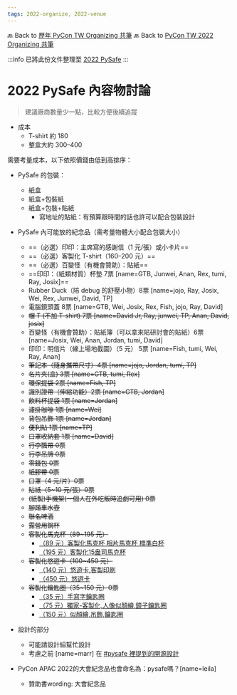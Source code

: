 ```yaml
---
tags: 2022-organize, 2022-venue
---
```


🔙 Back to [歷年 PyCon TW Organizing 共筆](/ryPr7SFyP/%2FHM5mHCFKQCu7-W5ea8ITcw%3Fview)
🔙 Back to [PyCon TW 2022 Organizing 共筆](/F4qRbwIsQXWH5B6cZ6Pzyw)

:::info
已將此份文件整理至 [2022 PySafe](/AZvbZFrYQ-mYWiBB409BcA)
:::

# 2022 PySafe 內容物討論
> 建議廠商數量少一點，比較方便後續追蹤

- 成本
    - T-shirt 約 180
    - 整盒大約 300–400

需要考量成本，以下依照價錢由低到高排序：
- PySafe 的包裝：
    - 紙盒
    - 紙盒+包裝紙
    - 紙盒+包裝+貼紙
        - 寫地址的貼紙：有預算跟時間的話也許可以配合包裝設計

- PySafe 內可能放的紀念品（需考量物體大小配合包裝大小）
    - ==（必選）印印：主席寫的感謝信（1 元/張）或小卡片==
    - ==（必選）客製化 T-shirt（160–200 元）==
    - ==（必選）百變怪（有機會贊助）：貼紙==
    - ==印印：（紙類材質）杯墊 7票 [name=GTB, Junwei, Anan, Rex, tumi, Ray, Josix]==
    - Rubber Duck（陪 debug 的舒壓小物）8票 [name=jojo, Ray, Josix, Wei, Rex, Junwei, David, TP]
    - 電腦鏡頭蓋 8票 [name=GTB, Wei, Josix, Rex, Fish, jojo, Ray, David]
    - ~~帽 T (不加 T-shirt) 7票 [name=David Jr, Ray, junwei, TP, Anan, David, josix]~~
    - 百變怪（有機會贊助）：貼紙簿（可以拿來貼研討會的貼紙）6票 [name=Josix, Wei, Anan, Jordan, tumi, David]
    - 印印：明信片（線上場地截圖）（5 元） 5票 [name=Fish, tumi, Wei, Ray, Anan]
    - ~~筆記本（隨身攜帶尺寸）4票 [name=jojo, Jordan, tumi, TP]~~
    - ~~名片夾(盒) 3票 [name=GTB, tumi, Rex]~~
    - ~~環保提袋 2票 [name=Fish, TP]~~
    - ~~識別證帶（伸縮功能）2票 [name=GTB, Jordan]~~
    - ~~飲料杯提袋 1票 [name=Jordan]~~
    - ~~濾掛咖啡 1票 [name=Wei]~~
    - ~~背包吊飾 1票 [name=Jordan]~~
    - ~~便利貼 1票 [name=TP]~~
    - ~~口罩收納套 1票 [name=David]~~
    - ~~行李飄帶 0票~~
    - ~~行李吊牌 0票~~
    - ~~零錢包 0票~~
    - ~~紙膠帶 0票~~
    - ~~口罩（4 元/片）0票~~
    - ~~貼紙（5~10 元/張）0票~~
    - ~~(紙製)手機架(一個人在外吃飯時追劇可用) 0票~~
    - ~~腳踏車水壺~~
    - ~~聯名啤酒~~
    - ~~露營用鋼杯~~
    - ~~客製化馬克杯（89~195 元）~~
        - [（89 元）客製化馬克杯 相片馬克杯 標準白杯](https://www.yinzhizuo.com/products/%E5%AE%A2%E8%A3%BD%E5%8C%96%E7%9B%B8%E7%89%87%E9%A6%AC%E5%85%8B%E6%9D%AF?gclid=Cj0KCQiAraSPBhDuARIsAM3Js4r-vxA3BmRiRLQcarT6yHZ37QXrXEHPtH_jonc5iVixn1jl_kg7-MQaApiBEALw_wcB)
        - [（195 元）客製化15盎司馬克杯](https://www.pinkoi.com/product/SvRJM9mK?category=13&ref_itemlist=YmFRMzru)
    - ~~客製化悠遊卡（100~450 元）~~
        - [（140 元）悠遊卡,客製印刷](https://www.printmix.tw/products/Custom-Easy-Card?gclid=Cj0KCQiAraSPBhDuARIsAM3Js4qFxwSb3g3P-2XGIDlCFllSDCT-8yoL6NGwQozeMm-hXZeTZ3TDh3UaApv4EALw_wcB)
        - [（450 元）悠遊卡](https://www.pinkoi.com/product/CHPPLeKb?category=3&ref_itemlist=DnfEi26W)
     - ~~客製化鑰匙圈（35~150 元）0票~~
        - [（35 元）手寫字鑰匙圈](https://www.pinkoi.com/product/ghmWgFFp?category=2&ref_itemlist=eUwiNpmF)
        - [（75 元）獨家-客製化,人像似顏繪,鏡子鑰匙圈](https://www.pinkoi.com/product/Y5zcsFid?category=5&ref_itemlist=rjksPeSs)
        - [（150 元）似顏繪,吊飾,鑰匙圈](https://www.pinkoi.com/product/vgTxJgrD?category=2&ref_itemlist=eUwiNpmF)
- 設計的部分
    - 可能請設計組幫忙設計
    - 考慮之前 [name=marr] 在 [#pysafe 裡提到的開源設計](https://discord.com/channels/752904426057892052/857433487242166302/930418341905072128)
 - PyCon APAC 2022的大會紀念品也會命名為：pysafe嗎？[name=leila]
    - 贊助書wording: 大會紀念品
